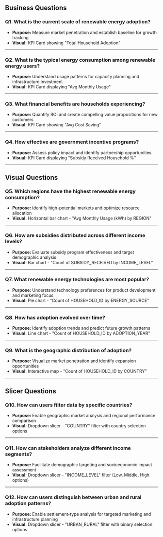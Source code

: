 ## Business Questions

### Q1. What is the current scale of renewable energy adoption?
- **Purpose:** Measure market penetration and establish baseline for growth tracking
- **Visual:** KPI Card showing "Total Household Adoption"

---

### Q2. What is the typical energy consumption among renewable energy users?
- **Purpose:** Understand usage patterns for capacity planning and infrastructure investment
- **Visual:** KPI Card displaying "Avg Monthly Usage"

---

### Q3. What financial benefits are households experiencing?
- **Purpose:** Quantify ROI and create compelling value propositions for new customers
- **Visual:** KPI Card showing "Avg Cost Saving"

---

### Q4. How effective are government incentive programs?
- **Purpose:** Assess policy impact and identify partnership opportunities
- **Visual:** KPI Card displaying "Subsidy Received Household %"

---

## Visual Questions

### Q5. Which regions have the highest renewable energy consumption?
- **Purpose:** Identify high-potential markets and optimize resource allocation
- **Visual:** Horizontal bar chart - "Avg Monthly Usage (kWh) by REGION"

---

### Q6. How are subsidies distributed across different income levels?
- **Purpose:** Evaluate subsidy program effectiveness and target demographic analysis
- **Visual:** Bar chart - "Count of SUBSIDY_RECEIVED by INCOME_LEVEL"

---

### Q7. What renewable energy technologies are most popular?
- **Purpose:** Understand technology preferences for product development and marketing focus
- **Visual:** Pie chart - "Count of HOUSEHOLD_ID by ENERGY_SOURCE"

---

### Q8. How has adoption evolved over time?
- **Purpose:** Identify adoption trends and predict future growth patterns
- **Visual:** Line chart - "Count of HOUSEHOLD_ID by ADOPTION_YEAR"

---

### Q9. What is the geographic distribution of adoption?
- **Purpose:** Visualize market penetration and identify expansion opportunities
- **Visual:** Interactive map - "Count of HOUSEHOLD_ID by COUNTRY"

---

## Slicer Questions

### Q10. How can users filter data by specific countries?
- **Purpose:** Enable geographic market analysis and regional performance comparison
- **Visual:** Dropdown slicer - "COUNTRY" filter with country selection options

---

### Q11. How can stakeholders analyze different income segments?
- **Purpose:** Facilitate demographic targeting and socioeconomic impact assessment
- **Visual:** Dropdown slicer - "INCOME_LEVEL" filter (Low, Middle, High options)
---

### Q12. How can users distinguish between urban and rural adoption patterns?
- **Purpose:** Enable settlement-type analysis for targeted marketing and infrastructure planning
- **Visual:** Dropdown slicer - "URBAN_RURAL" filter with binary selection options
